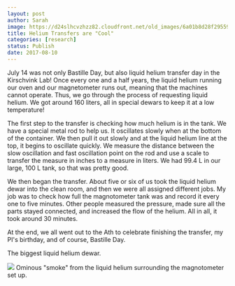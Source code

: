 ```yaml
---
layout: post
author: Sarah
image: https://d24slhcvzhzz82.cloudfront.net/old_images/6a01b8d28f2955970c01b8d2978512970c-pi.jpg
title: Helium Transfers are "Cool"
categories: [research]
status: Publish
date: 2017-08-10
---
```



July 14 was not only Bastille Day, but also liquid helium transfer day in the Kirschvink Lab! Once every one and a half years, the liquid helium running our oven and our magnetometer runs out, meaning that the machines cannot operate. Thus, we go through the process of requesting liquid helium. We got around 160 liters, all in special dewars to keep it at a low temperature!

The first step to the transfer is checking how much helium is in the tank. We have a special metal rod to help us. It oscillates slowly when at the bottom of the container. We then pull it out slowly and at the liquid helium line at the top, it begins to oscillate quickly. We measure the distance between the slow oscillation and fast oscillation point on the rod and use a scale to transfer the measure in inches to a measure in liters. We had 99.4 L in our large, 100 L tank, so that was pretty good.

We then began the transfer. About five or six of us took the liquid helium dewar into the clean room, and then we were all assigned different jobs. My job was to check how full the magnotometer tank was and record it every one to five minutes. Other people measured the pressure, made sure all the parts stayed connected, and increased the flow of the helium. All in all, it took around 30 minutes.

At the end, we all went out to the Ath to celebrate finishing the transfer, my PI's birthday, and of course, Bastille Day.

The biggest liquid helium dewar.


![](https://d24slhcvzhzz82.cloudfront.net/old_images/6a01b8d28f2955970c01b8d297854e970c-800wi.jpg)
Ominous "smoke" from the liquid helium surrounding the magnotometer set up.

